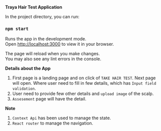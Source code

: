 **Traya Hair Test Application**

In the project directory, you can run:

### `npm start`

Runs the app in the development mode.\
Open [http://localhost:3000](http://localhost:3000) to view it in your browser.

The page will reload when you make changes.\
You may also see any lint errors in the console.

**Details about the App**

1. First page is a landing page and on click of `TAKE HAIR TEST`. Next page will open. Where user need to fill in few details, which has
   `Input field validation`.
2. User need to provide few other details and `upload image` of the scalp.
3. `Assesement` page will have the detail.

**Note**

1. `Context Api` has been used to manage the state.
2. `React router` to manage the navigation.
